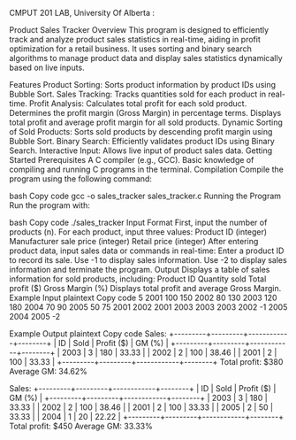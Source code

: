 CMPUT 201 LAB, University Of Alberta :

Product Sales Tracker
Overview
This program is designed to efficiently track and analyze product sales statistics in real-time, aiding in profit optimization for a retail business. It uses sorting and binary search algorithms to manage product data and display sales statistics dynamically based on live inputs.

Features
Product Sorting: Sorts product information by product IDs using Bubble Sort.
Sales Tracking: Tracks quantities sold for each product in real-time.
Profit Analysis:
Calculates total profit for each sold product.
Determines the profit margin (Gross Margin) in percentage terms.
Displays total profit and average profit margin for all sold products.
Dynamic Sorting of Sold Products: Sorts sold products by descending profit margin using Bubble Sort.
Binary Search: Efficiently validates product IDs using Binary Search.
Interactive Input: Allows live input of product sales data.
Getting Started
Prerequisites
A C compiler (e.g., GCC).
Basic knowledge of compiling and running C programs in the terminal.
Compilation
Compile the program using the following command:

bash
Copy code
gcc -o sales_tracker sales_tracker.c
Running the Program
Run the program with:

bash
Copy code
./sales_tracker
Input Format
First, input the number of products (n).
For each product, input three values:
Product ID (integer)
Manufacturer sale price (integer)
Retail price (integer)
After entering product data, input sales data or commands in real-time:
Enter a product ID to record its sale.
Use -1 to display sales information.
Use -2 to display sales information and terminate the program.
Output
Displays a table of sales information for sold products, including:
Product ID
Quantity sold
Total profit ($)
Gross Margin (%)
Displays total profit and average Gross Margin.
Example Input
plaintext
Copy code
5
2001 100 150
2002 80 130
2003 120 180
2004 70 90
2005 50 75
2001
2002
2001
2003
2003
2003
2002
-1
2005
2004
2005
-2

Example Output
plaintext
Copy code
Sales:
+---------+---------+------------+--------+
| ID      | Sold    | Profit ($) | GM (%) |
+---------+---------+------------+--------+
| 2003    | 3       | 180        | 33.33  |
| 2002    | 2       | 100        | 38.46  |
| 2001    | 2       | 100        | 33.33  |
+---------+---------+------------+--------+
Total profit: $380
Average GM: 34.62%

Sales:
+---------+---------+------------+--------+
| ID      | Sold    | Profit ($) | GM (%) |
+---------+---------+------------+--------+
| 2003    | 3       | 180        | 33.33  |
| 2002    | 2       | 100        | 38.46  |
| 2001    | 2       | 100        | 33.33  |
| 2005    | 2       | 50         | 33.33  |
| 2004    | 1       | 20         | 22.22  |
+---------+---------+------------+--------+
Total profit: $450
Average GM: 33.33%
